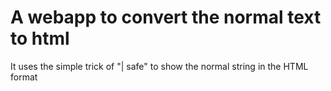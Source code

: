 # A webapp to convert the normal text to html

It uses the simple trick of "| safe" to show the normal string in the HTML format